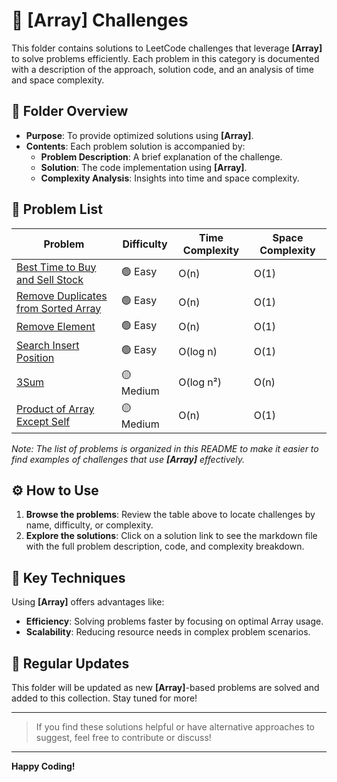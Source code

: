 # 📂 [Array] Challenges

This folder contains solutions to LeetCode challenges that leverage **[Array]** to solve problems efficiently. Each problem in this category is documented with a description of the approach, solution code, and an analysis of time and space complexity.

## 📝 Folder Overview

- **Purpose**: To provide optimized solutions using **[Array]**.
- **Contents**: Each problem solution is accompanied by:
  - **Problem Description**: A brief explanation of the challenge.
  - **Solution**: The code implementation using **[Array]**.
  - **Complexity Analysis**: Insights into time and space complexity.

## 📑 Problem List

| Problem          | Difficulty | Time Complexity | Space Complexity |
|-----------------------|------------|-----------------|------------------|
| [Best Time to Buy and Sell Stock ](./best-time-to-buy-and-sell-stock/readme.md) |  🟢 Easy     | O(n)           | O(1)             |
| [Remove Duplicates from Sorted Array ](./remove-duplicates-from-sorted-array/readme.md) |  🟢 Easy     | O(n)           | O(1)             |
| [Remove Element ](./remove-element/readme.md) |  🟢 Easy     | O(n)           | O(1)             |
| [Search Insert Position ](./search-insert/readme.md) |  🟢 Easy     | O(log n)           | O(1)             |
| [3Sum ](./three-sum/readme.md) |  🟡 Medium     | O(log n²)           | O(n)             |
| [Product of Array Except Self ](./products-except-self/readme.md) |  🟡 Medium     | O(n)           | O(1)             |

_Note: The list of problems is organized in this README to make it easier to find examples of challenges that use **[Array]** effectively._

## ⚙️ How to Use

1. **Browse the problems**: Review the table above to locate challenges by name, difficulty, or complexity.
2. **Explore the solutions**: Click on a solution link to see the markdown file with the full problem description, code, and complexity breakdown.

## 🚀 Key Techniques

Using **[Array]** offers advantages like:
- **Efficiency**: Solving problems faster by focusing on optimal Array usage.
- **Scalability**: Reducing resource needs in complex problem scenarios.

## 🔄 Regular Updates

This folder will be updated as new **[Array]**-based problems are solved and added to this collection. Stay tuned for more!

---

> If you find these solutions helpful or have alternative approaches to suggest, feel free to contribute or discuss!

---

**Happy Coding!**

